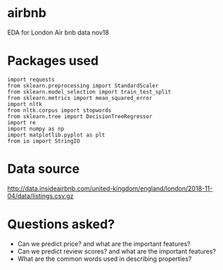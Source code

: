 # airbnb
EDA for London Air bnb data nov18

# Packages used 

```import pandas as pd
import requests
from sklearn.preprocessing import StandardScaler
from sklearn.model_selection import train_test_split
from sklearn.metrics import mean_squared_error
import nltk
from nltk.corpus import stopwords
from sklearn.tree import DecisionTreeRegressor
import re 
import numpy as np
import matplotlib.pyplot as plt
from io import StringIO
```
# Data source
http://data.insideairbnb.com/united-kingdom/england/london/2018-11-04/data/listings.csv.gz

# Questions asked?
- Can we predict price? and what are the important features?
- Can we predict review scores? and what are the important features?
- What are the common words used in describing properties?



